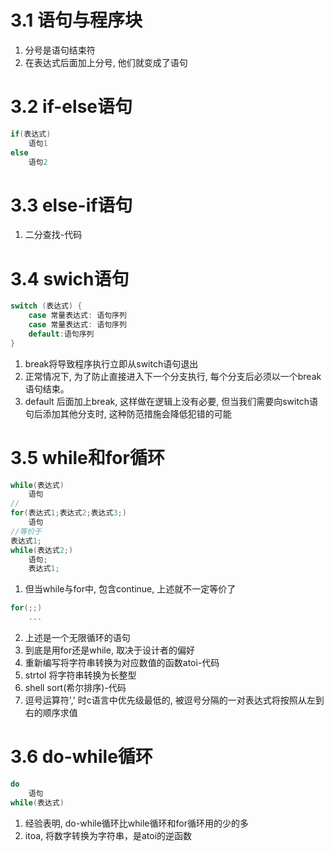 # 3.1 语句与程序块
1. 分号是语句结束符
2. 在表达式后面加上分号, 他们就变成了语句

# 3.2 if-else语句
```c
if(表达式)
    语句1
else
    语句2
```
# 3.3 else-if语句
1. 二分查找-代码
# 3.4 swich语句
```c
switch (表达式) {
    case 常量表达式: 语句序列
    case 常量表达式: 语句序列
    default:语句序列
}
```
1. break将导致程序执行立即从switch语句退出
2. 正常情况下, 为了防止直接进入下一个分支执行, 每个分支后必须以一个break语句结束。
3. default 后面加上break, 这样做在逻辑上没有必要, 但当我们需要向switch语句后添加其他分支时, 这种防范措施会降低犯错的可能
# 3.5 while和for循环
```c
while(表达式)
    语句
// 
for(表达式1;表达式2;表达式3;)
    语句
//等价于
表达式1;
while(表达式2;)
    语句;
    表达式1;
```
1. 但当while与for中, 包含continue, 上述就不一定等价了
```c
for(;;)
    ...
```
2. 上述是一个无限循环的语句
3. 到底是用for还是while, 取决于设计者的偏好
4. 重新编写将字符串转换为对应数值的函数atoi-代码
5. strtol 将字符串转换为长整型
6. shell sort(希尔排序)-代码
7. 逗号运算符',' 时c语言中优先级最低的, 被逗号分隔的一对表达式将按照从左到右的顺序求值
# 3.6 do-while循环
```c
do
    语句
while(表达式)
```
1. 经验表明, do-while循环比while循环和for循环用的少的多
2. itoa, 将数字转换为字符串，是atoi的逆函数
